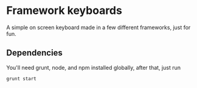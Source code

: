 # Framework keyboards

A simple on screen keyboard made in a few different frameworks, just for fun.

## Dependencies

You'll need grunt, node, and npm installed globally, after that, just run

```
grunt start
```

